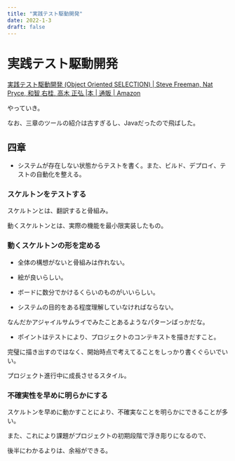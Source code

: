 ```yaml
---
title: "実践テスト駆動開発"
date: 2022-1-3
draft: false
---
```

# 実践テスト駆動開発



[実践テスト駆動開発 (Object Oriented SELECTION) | Steve Freeman, Nat Pryce, 和智 右桂, 高木 正弘 |本 | 通販 | Amazon](https://www.amazon.co.jp/%E5%AE%9F%E8%B7%B5%E3%83%86%E3%82%B9%E3%83%88%E9%A7%86%E5%8B%95%E9%96%8B%E7%99%BA-Object-Oriented-SELECTION-Freeman/dp/4798124583)



やっていき。



なお、三章のツールの紹介は古すぎるし、Javaだったので飛ばした。



## 四章



* システムが存在しない状態からテストを書く。また、ビルド、デプロイ、テストの自動化を整える。



### スケルトンをテストする



スケルトンとは、翻訳すると骨組み。



動くスケルトンとは、実際の機能を最小限実装したもの。



### 動くスケルトンの形を定める



* 全体の構想がないと骨組みは作れない。



* 絵が良いらしい。



* ボードに数分でかけるくらいのものがいいらしい。



* システムの目的をある程度理解していなければならない。



なんだかアジャイルサムライでみたことあるようなパターンばっかだな。



* ポイントはテストにより、プロジェクトのコンテキストを描きだすこと。



完璧に描き出すのではなく、開始時点で考えてることをしっかり書くぐらいでいい。



プロジェクト進行中に成長させるスタイル。



### 不確実性を早めに明らかにする



スケルトンを早めに動かすことにより、不確実なことを明らかにできることが多い。



また、これにより課題がプロジェクトの初期段階で浮き彫りになるので、



後半にわかるよりは、余裕ができる。
